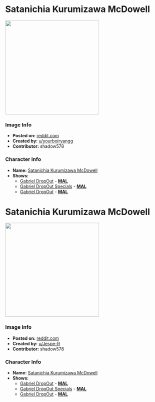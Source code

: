 # Satanichia Kurumizawa McDowell

<img src="https://raw.githubusercontent.com/shadow578/Project-Padoru/master/Padoru/gabriel-dropout-satania.png" height="300">

### Image Info
* **Posted on:**     [reddit.com](https://www.reddit.com/r/Padoru/comments/dw7pkb/padoru_satania_gabriel_dropout/)
* **Created by:**    [u/yourboiryangg](https://github.com/shadow578/Project-Padoru/blob/master/table-of-contents/creators/uyourboiryangg.md)
* **Contributor:**   shadow578

### Character Info
* **Name:**   [Satanichia Kurumizawa McDowell](https://myanimelist.net/character/143076)
* **Shows:**
  * [Gabriel DropOut](https://github.com/shadow578/Project-Padoru/blob/master/table-of-contents/shows/GabrielDropOut.md) - [__MAL__](https://myanimelist.net/anime/33731/Gabriel_DropOut)
  * [Gabriel DropOut Specials](https://github.com/shadow578/Project-Padoru/blob/master/table-of-contents/shows/GabrielDropOutSpecials.md) - [__MAL__](https://myanimelist.net/anime/34855/Gabriel_DropOut_Specials)
  * [Gabriel DropOut](https://github.com/shadow578/Project-Padoru/blob/master/table-of-contents/shows/GabrielDropOut.md) - [__MAL__](https://myanimelist.net/manga/96526/Gabriel_DropOut)


# Satanichia Kurumizawa McDowell

<img src="https://raw.githubusercontent.com/shadow578/Project-Padoru/master/Padoru/U_Jespe-R/gabriel-dropout-satania-jesper.png" height="300">

### Image Info
* **Posted on:**     [reddit.com](https://www.reddit.com/r/Padoru/comments/etgjdz/daily_padoru_24_satania_gabriel_dropout/)
* **Created by:**    [u/Jespe-R](https://github.com/shadow578/Project-Padoru/blob/master/table-of-contents/creators/uJespeR.md)
* **Contributor:**   shadow578

### Character Info
* **Name:**   [Satanichia Kurumizawa McDowell](https://myanimelist.net/character/143076)
* **Shows:**
  * [Gabriel DropOut](https://github.com/shadow578/Project-Padoru/blob/master/table-of-contents/shows/GabrielDropOut.md) - [__MAL__](https://myanimelist.net/anime/33731/Gabriel_DropOut)
  * [Gabriel DropOut Specials](https://github.com/shadow578/Project-Padoru/blob/master/table-of-contents/shows/GabrielDropOutSpecials.md) - [__MAL__](https://myanimelist.net/anime/34855/Gabriel_DropOut_Specials)
  * [Gabriel DropOut](https://github.com/shadow578/Project-Padoru/blob/master/table-of-contents/shows/GabrielDropOut.md) - [__MAL__](https://myanimelist.net/manga/96526/Gabriel_DropOut)


